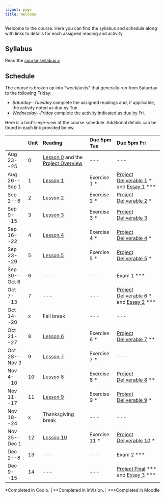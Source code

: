 ```yaml
---
layout: page
title: Welcome!
---
```

Welcome to the course. Here you can find the syllabus and schedule along with links to details for each assigned reading and activity.

## Syllabus

Read the [course syllabus &raquo;](/docs/syllabus.pdf)

## Schedule

The course is broken up into "week/units" that generally run from Saturday to the following Friday:

* *Saturday--Tuesday* complete the assigned readings and, if applicable, the activity noted as due by Tue.
* *Wednesday--Friday* complete the activity indicated as due by Fri.

Here is a bird's-eye-view of the course schedule. Additional details can be found in each link provided below.

|               | Unit | Reading            | Due 5pm Tue     | Due 5pm Fri                                           |
|---------------|:-----|:-------------------|:----------------|:------------------------------------------------------|
| Aug 23--25    | 0    | [Lesson 0][l0] and the [Project Overview](/activities/pd00.html) | --- | ---                 |
| Aug 26--Sep 1 | 1    | [Lesson 1][l1]     | Exercise 1 *    | [Project Deliverable 1][pd1] * and [Essay 1][es1] *** |
| Sep 2--8      | 2    | [Lesson 2][l2]     | Exercise 2 *    | [Project Deliverable 2][pd2] *                        |
| Sep 9--15     | 3    | [Lesson 3][l3]     | Exercise 3 *    | [Project Deliverable 3][pd3]                          |
| Sep 16--22    | 4    | [Lesson 4][l4]     | Exercise 4 *    | [Project Deliverable 4][pd4] *                        |
| Sep 23--29    | 5    | [Lesson 5][l5]     | Exercise 5 *    | [Project Deliverable 5][pd5] *                        |
| Sep 30--Oct 6 | 6    | ---                | ---             | Exam 1 ***                                            |
| Oct 7--13     | 7    | ---                | ---             | [Project Deliverable 6][pd6] * and [Essay 2][es2] *** |
| Oct 14--20    | x    | Fall break         | ---             | ---                                                   |
| Oct 21--27    | 8    | [Lesson 6][l6]     | Exercise 6 *    | [Project Deliverable 7][pd7] **                       |
| Oct 28--Nov 3 | 9    | [Lesson 7][l7]     | Exercise 7 *    | ---                                                   |
| Nov 4--10     | 10   | [Lesson 8][l8]     | Exercise 8 *    | [Project Deliverable 8][pd8] **                       |
| Nov 11--17    | 11   | [Lesson 9][l9]     | Exercise 9 *    | [Project Deliverable 9][pd9] *                        |
| Nov 18--24    | x    | Thanksgiving break | ---             | ---                                                   |
| Nov 25--Dec 1 | 12   | [Lesson 10][l10]   | Exercise 11 *   | [Project Deliverable 10][pd10] *                      |
| Dec 2--8      | 13   | ---                | ---             | Exam 2 ***                                            |
| Dec 9--15     | 14   | ---                | ---             | [Project Final][pdfs] *** and [Essay 3][es3] ***      |


\*Completed in Codio. \| \*\*Completed in InVision. \| \*\*\*Completed in Moodle

[l0]: /lessons/00-introduction.html
[l1]: /lessons/01-intro-to-html.html
[l2]: /lessons/02-content-markup.html
[l3]: /lessons/03-links-images.html
[l4]: /lessons/04-organizers.html
[l5]: /lessons/05-forms-tables.html
[l6]: /lessons/06-intro-to-css.html
[l7]: /lessons/07-styling-content.html
[l8]: /lessons/08-box-model.html
[l9]: /lessons/09-css-layout.html
[l10]: /lessons/10-building-layouts.html

[es1]: /activities/es01.html
[es2]: /activities/es02.html
[es3]: /activities/es03.html

[pd1]: /activities/pd01.html
[pd2]: /activities/pd02.html
[pd3]: /activities/pd03.html
[pd4]: /activities/pd04.html
[pd5]: /activities/pd05.html
[pd6]: /activities/pd06.html
[pd7]: /activities/pd07.html
[pd8]: /activities/pd08.html
[pd9]: /activities/pd09.html
[pd10]: /activities/pd10.html
[pdfs]: /activities/pd11.html
